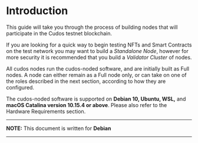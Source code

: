 # Introduction

This guide will take you through the process of building nodes that will participate in the Cudos testnet blockchain.

If you are looking for a quick way to begin testing NFTs and Smart Contracts on the test network you may want to build a *Standalone Node*, however for more security it is recommended that you build a *Validator Cluster* of nodes.

All cudos nodes run the cudos-noded software, and are initially built as Full nodes. A node can either remain as a Full node only, or can take on one of the roles described in the next section, according to how they are configured. 

The cudos-noded software is supported on **Debian 10, Ubuntu, WSL,** and **macOS Catalina version 10.15.4 or above**.  Please also refer to the Hardware Requirements section.


---
**NOTE:**
This document is written for **Debian**

---

